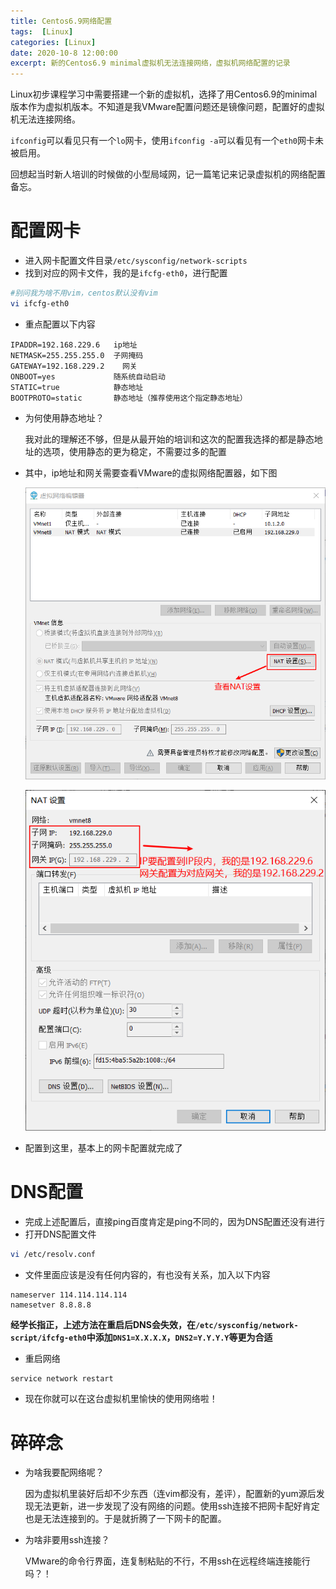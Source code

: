 ```yaml
---
title: Centos6.9网络配置
tags:  [Linux]
categories: [Linux]
date: 2020-10-8 12:00:00
excerpt: 新的Centos6.9 minimal虚拟机无法连接网络，虚拟机网络配置的记录
---
```


Linux初步课程学习中需要搭建一个新的虚拟机，选择了用Centos6.9的minimal版本作为虚拟机版本。不知道是我VMware配置问题还是镜像问题，配置好的虚拟机无法连接网络。

``ifconfig``可以看见只有一个``lo``网卡，使用``ifconfig -a``可以看见有一个``eth0``网卡未被启用。

回想起当时新人培训的时候做的小型局域网，记一篇笔记来记录虚拟机的网络配置备忘。

# 配置网卡

* 进入网卡配置文件目录``/etc/sysconfig/network-scripts``
* 找到对应的网卡文件，我的是``ifcfg-eth0``，进行配置

```bash
#别问我为啥不用vim，centos默认没有vim
vi ifcfg-eth0
```

* 重点配置以下内容

```shell
IPADDR=192.168.229.6   ip地址
NETMASK=255.255.255.0  子网掩码
GATEWAY=192.168.229.2    网关
ONBOOT=yes             随系统自动启动
STATIC=true            静态地址
BOOTPROTO=static       静态地址（推荐使用这个指定静态地址）
```

* 为何使用静态地址？

  我对此的理解还不够，但是从最开始的培训和这次的配置我选择的都是静态地址的选项，使用静态的更为稳定，不需要过多的配置

* 其中，ip地址和网关需要查看VMware的虚拟网络配置器，如下图

  ![](/img/Centos6.9网络配置/1.png)


  ![](/img/Centos6.9网络配置/2.png)

* 配置到这里，基本上的网卡配置就完成了

# DNS配置

* 完成上述配置后，直接ping百度肯定是ping不同的，因为DNS配置还没有进行
* 打开DNS配置文件

```bash
vi /etc/resolv.conf
```

* 文件里面应该是没有任何内容的，有也没有关系，加入以下内容

```shell
nameserver 114.114.114.114
namesetver 8.8.8.8
```
**经学长指正，上述方法在重启后DNS会失效，在``/etc/sysconfig/network-script/ifcfg-eth0``中添加``DNS1=X.X.X.X``，``DNS2=Y.Y.Y.Y``等更为合适**

* 重启网络

```bash
service network restart
```

* 现在你就可以在这台虚拟机里愉快的使用网络啦！

# 碎碎念

* 为啥我要配网络呢？

  因为虚拟机里装好后却不少东西（连vim都没有，差评），配置新的yum源后发现无法更新，进一步发现了没有网络的问题。使用ssh连接不把网卡配好肯定也是无法连接到的。于是就折腾了一下网卡的配置。

* 为啥非要用ssh连接？

  VMware的命令行界面，连复制粘贴的不行，不用ssh在远程终端连接能行吗？！